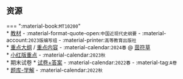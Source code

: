 ## 资源  
=== ":material-book:`MT10200`"  
    * [教材](https://api.hanximeng.com/lanzou/?url=https://cqu-openlib.lanzout.com/iygs92iby1tg&type=down) - :material-format-quote-open:`中国近现代史纲要` - :material-account:`2023版编写组` - :material-printer:`高等教育出版社`  
    * [重点大纲](https://api.hanximeng.com/lanzou/?url=https://cqu-openlib.lanzout.com/iHOUZ2iby25i&type=down) / [重点内容](https://api.hanximeng.com/lanzou/?url=https://cqu-openlib.lanzout.com/iURtP2iby22f&type=down) - :material-calendar:`2024春` @ [茵符草](../contributor/茵符草.md)  
    * [小红版重点](https://api.hanximeng.com/lanzou/?url=https://cqu-openlib.lanzout.com/iCLbD2ibxzyj&type=down) - :material-calendar:`2023秋`  
    * 期末试卷
        * [试卷+答案](https://api.hanximeng.com/lanzou/?url=https://cqu-openlib.lanzout.com/iMR202iby91g&type=down) - :material-calendar:`2022春` - :material-tag:`A卷`  
    * [题库-学解](https://api.hanximeng.com/lanzou/?url=https://cqu-openlib.lanzout.com/ivrBA2iby3hg&type=down) - :material-calendar:`2022秋`  